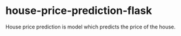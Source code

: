 # house-price-prediction-flask
House price prediction is model which predicts the price of the house.
